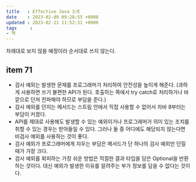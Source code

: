 ```yaml
---
title   : Effective Java 3/E
date    : 2023-02-09 09:28:55 +0900
updated : 2023-02-21 11:52:31 +0900
tags     : 
- 책
---
```

차례대로 보지 않을 예정이라 순서대로 쓰지 않는다.
## item 71
- 검사 예외는 발생한 문제를 프로그래머가 처리하여 안전성을 높이게 해준다. (과하게 사용하면 쓰기 불편한 API가 된다. 호출하는 쪽에서 try catch로 처리하거나 바깥으로 던져 전파해야 하므로 부담을 준다.)
- 검사 예외를 던지는 메서드는 스트림 안에서 직접 사용할 수 없어서 자바 8부터는 부담이 커졌다.
- API를 제대로 사용해도 발생할 수 있는 예외이거나 프로그래머가 의미 있는 조치를 취할 수 있는 경우는 받아들일 수 있다. 그러나 둘 중 어디에도 해당되지 않는다면 비검사 예외를 사용하는 것이 좋다.
- 검사 예외가 프로그래머에게 지우는 부담은 메서드가 단 하나의 검사 예외만 던질 때가 가장 크다.
- 검사 예외를 회피하는 가장 쉬운 방법은 적절한 결과 타입을 담은 Optional을 반환하는 것이다. 대신 예외가 발생한 이유를 알려주는 부가 정보를 담을 수 없다는 것이다.
